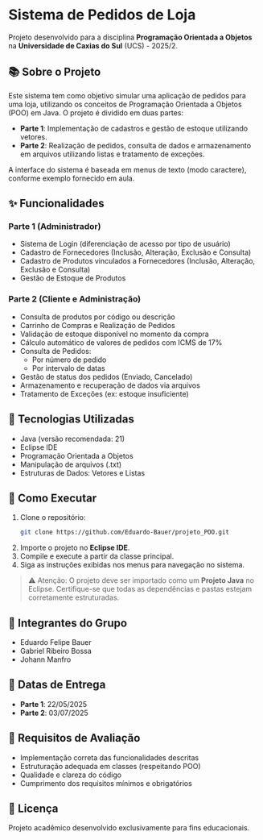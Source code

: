 # Sistema de Pedidos de Loja

Projeto desenvolvido para a disciplina **Programação Orientada a Objetos** na **Universidade de Caxias do Sul** (UCS) - 2025/2.

## 📚 Sobre o Projeto

Este sistema tem como objetivo simular uma aplicação de pedidos para uma loja, utilizando os conceitos de Programação Orientada a Objetos (POO) em Java. O projeto é dividido em duas partes:

- **Parte 1**: Implementação de cadastros e gestão de estoque utilizando vetores.
- **Parte 2**: Realização de pedidos, consulta de dados e armazenamento em arquivos utilizando listas e tratamento de exceções.

A interface do sistema é baseada em menus de texto (modo caractere), conforme exemplo fornecido em aula.

## ✨ Funcionalidades

### Parte 1 (Administrador)

- Sistema de Login (diferenciação de acesso por tipo de usuário)
- Cadastro de Fornecedores (Inclusão, Alteração, Exclusão e Consulta)
- Cadastro de Produtos vinculados a Fornecedores (Inclusão, Alteração, Exclusão e Consulta)
- Gestão de Estoque de Produtos

### Parte 2 (Cliente e Administração)

- Consulta de produtos por código ou descrição
- Carrinho de Compras e Realização de Pedidos
- Validação de estoque disponível no momento da compra
- Cálculo automático de valores de pedidos com ICMS de 17%
- Consulta de Pedidos:
  - Por número de pedido
  - Por intervalo de datas
- Gestão de status dos pedidos (Enviado, Cancelado)
- Armazenamento e recuperação de dados via arquivos
- Tratamento de Exceções (ex: estoque insuficiente)

## 🔧 Tecnologias Utilizadas

- Java (versão recomendada: 21)
- Eclipse IDE
- Programação Orientada a Objetos
- Manipulação de arquivos (.txt)
- Estruturas de Dados: Vetores e Listas

## 📁 Como Executar

1. Clone o repositório:
   ```bash
   git clone https://github.com/Eduardo-Bauer/projeto_POO.git
   ```
2. Importe o projeto no **Eclipse IDE**.
3. Compile e execute a partir da classe principal.
4. Siga as instruções exibidas nos menus para navegação no sistema.

> ⚠️ Atenção: O projeto deve ser importado como um **Projeto Java** no Eclipse. Certifique-se que todas as dependências e pastas estejam corretamente estruturadas.

## 👥 Integrantes do Grupo

- Eduardo Felipe Bauer
- Gabriel Ribeiro Bossa
- Johann Manfro

## 📅 Datas de Entrega

- **Parte 1**: 22/05/2025
- **Parte 2**: 03/07/2025

## 📄 Requisitos de Avaliação

- Implementação correta das funcionalidades descritas
- Estruturação adequada em classes (respeitando POO)
- Qualidade e clareza do código
- Cumprimento dos requisitos mínimos e obrigatórios

## 📜 Licença

Projeto acadêmico desenvolvido exclusivamente para fins educacionais.
